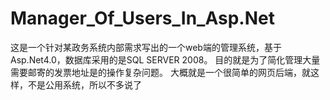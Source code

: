 # Manager_Of_Users_In_Asp.Net
这是一个针对某政务系统内部需求写出的一个web端的管理系统，基于Asp.Net4.0，数据库采用的是SQL SERVER 2008。
目的就是为了简化管理大量需要邮寄的发票地址是的操作复杂问题。
大概就是一个很简单的网页后端，就这样，不是公用系统，所以不多说了
